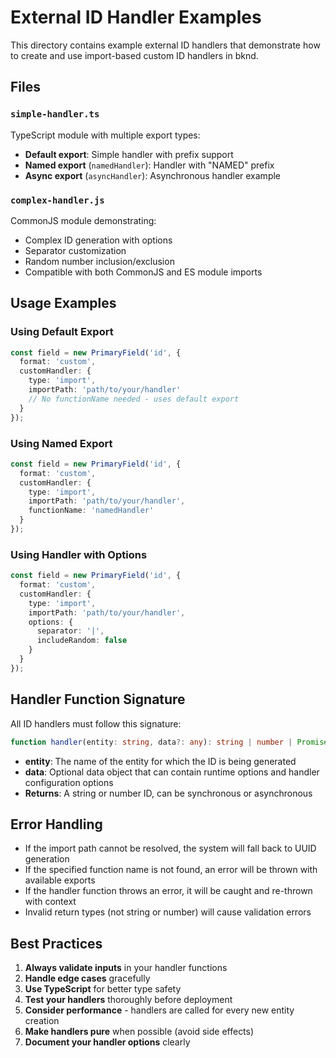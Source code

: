 # External ID Handler Examples

This directory contains example external ID handlers that demonstrate how to create and use import-based custom ID handlers in bknd.

## Files

### `simple-handler.ts`
TypeScript module with multiple export types:
- **Default export**: Simple handler with prefix support
- **Named export** (`namedHandler`): Handler with "NAMED" prefix
- **Async export** (`asyncHandler`): Asynchronous handler example

### `complex-handler.js`
CommonJS module demonstrating:
- Complex ID generation with options
- Separator customization
- Random number inclusion/exclusion
- Compatible with both CommonJS and ES module imports

## Usage Examples

### Using Default Export
```typescript
const field = new PrimaryField('id', {
  format: 'custom',
  customHandler: {
    type: 'import',
    importPath: 'path/to/your/handler'
    // No functionName needed - uses default export
  }
});
```

### Using Named Export
```typescript
const field = new PrimaryField('id', {
  format: 'custom',
  customHandler: {
    type: 'import',
    importPath: 'path/to/your/handler',
    functionName: 'namedHandler'
  }
});
```

### Using Handler with Options
```typescript
const field = new PrimaryField('id', {
  format: 'custom',
  customHandler: {
    type: 'import',
    importPath: 'path/to/your/handler',
    options: {
      separator: '|',
      includeRandom: false
    }
  }
});
```

## Handler Function Signature

All ID handlers must follow this signature:

```typescript
function handler(entity: string, data?: any): string | number | Promise<string | number>
```

- **entity**: The name of the entity for which the ID is being generated
- **data**: Optional data object that can contain runtime options and handler configuration options
- **Returns**: A string or number ID, can be synchronous or asynchronous

## Error Handling

- If the import path cannot be resolved, the system will fall back to UUID generation
- If the specified function name is not found, an error will be thrown with available exports
- If the handler function throws an error, it will be caught and re-thrown with context
- Invalid return types (not string or number) will cause validation errors

## Best Practices

1. **Always validate inputs** in your handler functions
2. **Handle edge cases** gracefully
3. **Use TypeScript** for better type safety
4. **Test your handlers** thoroughly before deployment
5. **Consider performance** - handlers are called for every new entity creation
6. **Make handlers pure** when possible (avoid side effects)
7. **Document your handler options** clearly